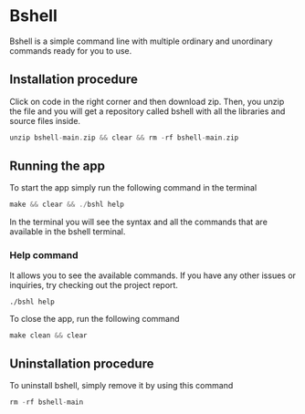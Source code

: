 # Bshell

Bshell is a simple command line with multiple ordinary and unordinary commands ready for you to use.

## Installation procedure

Click on code in the right corner and then download zip. Then, you unzip the file and you will get a repository called bshell with all the libraries and source files inside.

```c
unzip bshell-main.zip && clear && rm -rf bshell-main.zip
```

## Running the app

To start the app simply run the following command in the terminal

```c
make && clear && ./bshl help
```

In the terminal you will see the syntax and all the commands that are available in the bshell terminal. 

### Help command

It allows you to see the available commands. If you have any other issues or inquiries, try checking out the project report.

```
./bshl help
````

To close the app, run the following command

```c
make clean && clear
```

## Uninstallation procedure

To uninstall bshell, simply remove it by using this command

```c
rm -rf bshell-main
```


